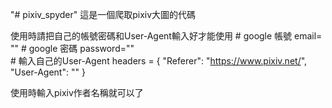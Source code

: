 "# pixiv_spyder" 
這是一個爬取pixiv大圖的代碼

使用時請把自己的帳號密碼和User-Agent輸入好才能使用
    # google 帳號
    email= ""
    # google 密碼
    password=""   
    # 輸入自己的User-Agent
    headers = {
        "Referer": "https://www.pixiv.net/",
        "User-Agent": ""
    }

使用時輸入pixiv作者名稱就可以了
